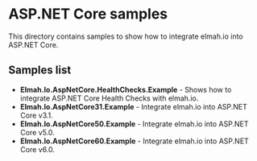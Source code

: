 # ASP.NET Core samples

This directory contains samples to show how to integrate elmah.io into ASP.NET Core.

## Samples list

* **Elmah.Io.AspNetCore.HealthChecks.Example** - Shows how to integrate ASP.NET Core Health Checks with elmah.io.
* **Elmah.Io.AspNetCore31.Example** - Integrate elmah.io into ASP.NET Core v3.1.
* **Elmah.Io.AspNetCore50.Example** - Integrate elmah.io into ASP.NET Core v5.0.
* **Elmah.Io.AspNetCore60.Example** - Integrate elmah.io into ASP.NET Core v6.0.